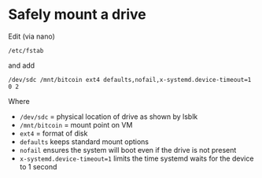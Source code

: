 # Safely mount a drive

Edit (via nano)

    /etc/fstab

and add

    /dev/sdc /mnt/bitcoin ext4 defaults,nofail,x-systemd.device-timeout=1 0 2

Where
- `/dev/sdc` = physical location of drive as shown by lsblk
- `/mnt/bitcoin` = mount point on VM
- `ext4` = format of disk
- `defaults` keeps standard mount options
- `nofail` ensures the system will boot even if the drive is not present
- `x-systemd.device-timeout=1` limits the time systemd waits for the device to 1 second